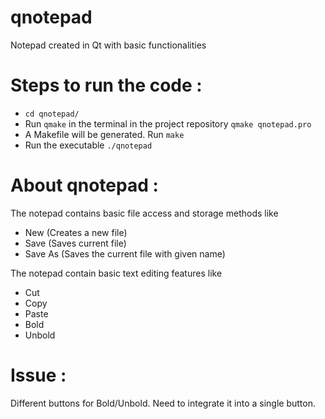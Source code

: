 # qnotepad
Notepad created in Qt with basic functionalities

# Steps to run the code :
* `cd qnotepad/`
* Run `qmake` in the terminal in the project repository 
  `qmake qnotepad.pro`
* A Makefile will be generated. Run `make`
* Run the executable `./qnotepad`

# About qnotepad :

The notepad contains basic file access and storage methods like
* New (Creates a new file)
* Save (Saves current file)
* Save As (Saves the current file with given name)


The notepad contain basic text editing features like
* Cut
* Copy
* Paste
* Bold 
* Unbold

# Issue :
Different buttons for Bold/Unbold. Need to integrate it into a single button.
